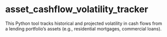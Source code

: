 # asset_cashflow_volatility_tracker
This Python tool tracks historical and projected volatility in cash flows from a lending portfolio’s assets (e.g., residential mortgages, commercial loans).
